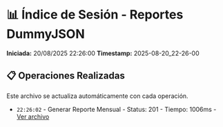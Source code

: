 # 📊 Índice de Sesión - Reportes DummyJSON

**Iniciada:** 20/08/2025 22:26:00
**Timestamp:** 2025-08-20_22-26-00

## 📋 Operaciones Realizadas

Este archivo se actualiza automáticamente con cada operación.
- `22:26:02` - Generar Reporte Mensual - Status: 201 - Tiempo: 1006ms - [Ver archivo](generar_reporte_mensual_01_2025-08-20_22-26-00.json)

